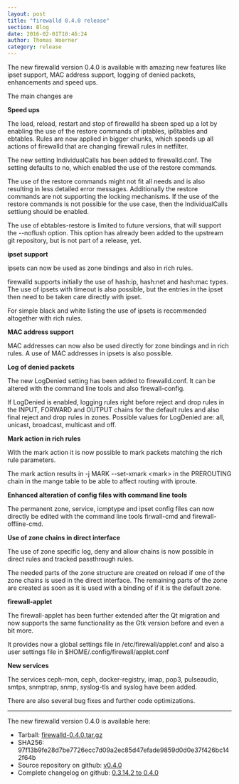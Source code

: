 ```yaml
---
layout: post
title: "firewalld 0.4.0 release"
section: Blog
date: 2016-02-01T10:46:24
author: Thomas Woerner
category: release
---
```


The new firewalld version 0.4.0 is available with amazing new features like ipset support, MAC address support, logging of denied packets, enhancements and speed ups.

The main changes are

**Speed ups**

The load, reload, restart and stop of firewalld ha sbeen sped up a lot by enabling the use of the restore commands of iptables, ip6tables and ebtables. Rules are now applied in bigger chunks, which speeds up all actions of firewalld that are changing firewall rules in netfilter.

The new setting IndividualCalls has been added to firewalld.conf. The setting defaults to no, which enabled the use of the restore commands.

The use of the restore commands might not fit all needs and is also resulting in less detailed error messages. Additionally the restore commands are not supporting the locking mechanisms. If the use of the restore commands is not possible for the use case, then the  IndividualCalls settiung should be enabled.

The use of ebtables-restore is limited to future versions, that will support the --noflush option. This option has already been added to the upstream git repository, but is not part of a release, yet.

**ipset support**

ipsets can now be used as zone bindings and also in rich rules.

firewalld supports initially the use of hash:ip, hash:net and hash:mac types. The use of ipsets with timeout is also possible, but the entries in the ipset then need to be taken care directly with ipset.

For simple black and white listing the use of ipsets is recommended altogether with rich rules.

**MAC address support**

MAC addresses can now also be used directly for zone bindings and in rich rules. A use of MAC addresses in ipsets is also possible.

**Log of denied packets**

The new LogDenied setting has been added to firewalld.conf. It can be altered with the command line tools and also firewall-config.

If LogDenied is enabled, logging rules right before reject and drop rules in the INPUT, FORWARD and OUTPUT chains for the default rules and also final reject and drop rules in zones. Possible values for LogDenied are: all, unicast, broadcast, multicast and off.

**Mark action in rich rules**

With the mark action it is now possible to mark packets matching the rich rule parameters.

The mark action results in -j MARK --set-xmark &lt;mark&gt; in the PREROUTING chain in the mange table to be able to affect routing with iproute.

**Enhanced alteration of config files with command line tools**

The permanent zone, service, icmptype and ipset config files can now directly be edited with the command line tools firwall-cmd and firewall-offline-cmd.

**Use of zone chains in direct interface**

The use of zone specific log, deny and allow chains is now possible in direct rules and tracked passthrough rules.

The needed parts of the zone structure are created on reload if one of the zone chains is used in the direct interface. The remaining parts of the zone are created as soon as it is used with a binding of if it is the default zone.</p>

**firewall-applet**

The firewall-applet has been further extended after the Qt migration and now supports the same functionality as the Gtk version before and even a bit more.

It provides now a global settings file in /etc/firewall/applet.conf and also a user settings file in $HOME/.config/firewall/applet.conf

**New services**

The services ceph-mon, ceph, docker-registry, imap, pop3, pulseaudio, smtps, snmptrap, snmp, syslog-tls and syslog have been added.

There are also several bug fixes and further code optimizations.

***

The new firewalld version 0.4.0 is available here:

 * Tarball: [firewalld-0.4.0.tar.gz](https://github.com/firewalld/firewalld/archive/v0.4.0.tar.gz#/firewalld-0.4.0.tar.gz)
 * SHA256: 97f13b9fe28d7be7726ecc7d09a2ec85d47efade9859d0d0e37f426bc142f64b
 * Source repository on github: [v0.4.0](https://github.com/firewalld/firewalld/releases/tag/v0.4.0)
 * Complete changelog on github: [0.3.14.2 to 0.4.0](https://github.com/firewalld/firewalld/compare/v0.3.14.2...v0.4.0)
